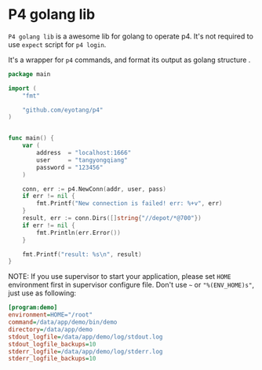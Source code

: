 # P4 golang lib

`P4 golang lib` is a awesome lib for golang to operate p4. It's not required to use `expect` script for `p4 login`.

It's a wrapper for `p4` commands, and format its output as golang structure .

```go
package main

import (
	"fmt"

	"github.com/eyotang/p4"
)


func main() {
    var (
        address  = "localhost:1666"
		user     = "tangyongqiang"
		password = "123456"
	)

	conn, err := p4.NewConn(addr, user, pass)
	if err != nil {
		fmt.Printf("New connection is failed! err: %+v", err)
	}
	result, err := conn.Dirs([]string{"//depot/*@700"})
	if err != nil {
		fmt.Println(err.Error())
	}

	fmt.Printf("result: %s\n", result)
}
```

NOTE: If you use supervisor to start your application, please set `HOME` environment first in supervisor configure file. Don't use `~` or `"%(ENV_HOME)s"`, just use as following:

```ini
[program:demo]
environment=HOME="/root"
command=/data/app/demo/bin/demo
directory=/data/app/demo
stdout_logfile=/data/app/demo/log/stdout.log
stdout_logfile_backups=10
stderr_logfile=/data/app/demo/log/stderr.log
stderr_logfile_backups=10
```

